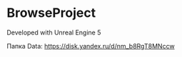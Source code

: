 # BrowseProject

Developed with Unreal Engine 5

Папка Data: https://disk.yandex.ru/d/nm_b8RgT8MNccw
